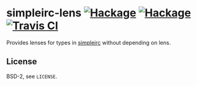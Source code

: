 # simpleirc-lens [![Hackage](http://img.shields.io/hackage/simpleirc-lens.svg)](https://hackage.haskell.org/package/simpleirc-lens) [![Hackage](http://img.shields.io/hackage-deps/simpleirc-lens.svg)](https://hackage.haskell.org/package/simpleirc-lens) [![Travis CI](http://img.shields.io/travis/relrod/simpleirc-lens.svg)](https://travis-ci.org/relrod/simpleirc-lens) 

Provides lenses for types in
[simpleirc](https://hackage.haskell.org/package/simpleirc) without depending on
lens.

## License

BSD-2, see `LICENSE`.
